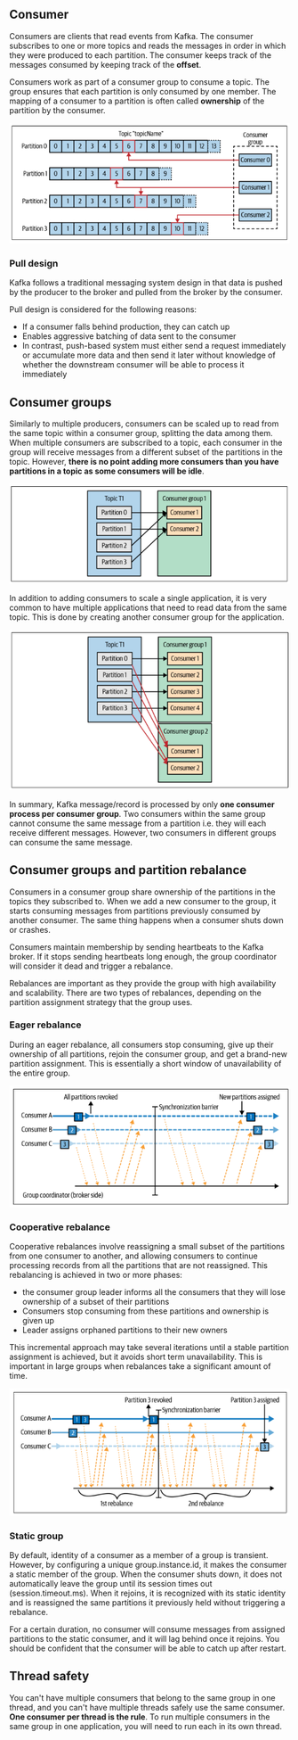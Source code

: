 ## Consumer

Consumers are clients that read events from Kafka. The consumer subscribes to one or more topics and reads the messages in order in which they were produced to each partition. The consumer keeps track of the messages consumed by keeping track of the **offset**.

Consumers work as part of a consumer group to consume a topic. The group ensures that each partition is only consumed by one member. The mapping of a consumer to a partition is often called **ownership** of the partition by the consumer.

<img src="../../assets/consumers-topics-partitions.png">

### Pull design

Kafka follows a traditional messaging system design in that data is pushed by the producer to the broker and pulled from the broker by the consumer.

Pull design is considered for the following reasons:

- If a consumer falls behind production, they can catch up
- Enables aggressive batching of data sent to the consumer
- In contrast, push-based system must either send a request immediately or accumulate more data and then send it later without knowledge of whether the downstream consumer will be able to process it immediately

## Consumer groups

Similarly to multiple producers, consumers can be scaled up to read from the same topic within a consumer group, splitting the data among them. When multiple consumers are subscribed to a topic, each consumer in the group will receive messages from a different subset of the partitions in the topic. However, **there is no point adding more consumers than you have partitions in a topic as some consumers will be idle**.

<img src="../../assets/consumer.png">

In addition to adding consumers to scale a single application, it is very common to have multiple applications that need to read data from the same topic. This is done by creating another consumer group for the application.

<img src="../../assets/consumer-groups.png">

In summary, Kafka message/record is processed by only **one consumer process per consumer group**. Two consumers within the same group cannot consume the same message from a partition i.e. they will each receive different messages. However, two consumers in different groups can consume the same message.

## Consumer groups and partition rebalance

Consumers in a consumer group share ownership of the partitions in the topics they subscribed to. When we add a new consumer to the group, it starts consuming messages from partitions previously consumed by another consumer. The same thing happens when a consumer shuts down or crashes.

Consumers maintain membership by sending heartbeats to the Kafka broker. If it stops sending heartbeats long enough, the group coordinator will consider it dead and trigger a rebalance.

Rebalances are important as they provide the group with high availability and scalability. There are two types of rebalances, depending on the partition assignment strategy that the group uses.

### Eager rebalance

During an eager rebalance, all consumers stop consuming, give up their ownership of all partitions, rejoin the consumer group, and get a brand-new partition assignment. This is essentially a short window of unavailability of the entire group.

<img src="../../assets/consumer-group-eager-rebalance.png">

### Cooperative rebalance

Cooperative rebalances involve reassigning a small subset of the partitions from one consumer to another, and allowing consumers to continue processing records from all the partitions that are not reassigned. This rebalancing is achieved in two or more phases:

- the consumer group leader informs all the consumers that they will lose ownership of a subset of their partitions
- Consumers stop consuming from these partitions and ownership is given up
- Leader assigns orphaned partitions to their new owners

This incremental approach may take several iterations until a stable partition assignment is achieved, but it avoids short term unavailability. This is important in large groups when rebalances take a significant amount of time.

<img src="../../assets/consumer-group-cooperative-rebalance.png">

### Static group

By default, identity of a consumer as a member of a group is transient. However, by configuring a unique group.instance.id, it makes the consumer a static member of the group. When the consumer shuts down, it does not automatically leave the group until its session times out (session.timeout.ms). When it rejoins, it is recognized with its static identity and is reassigned the same partitions it previously held without triggering a rebalance.

For a certain duration, no consumer will consume messages from assigned partitions to the static consumer, and it will lag behind once it rejoins. You should be confident that the consumer will be able to catch up after restart.

## Thread safety

You can't have multiple consumers that belong to the same group in one thread, and you can't have multiple threads safely use the same consumer. **One consumer per thread is the rule**. To run multiple consumers in the same group in one application, you will need to run each in its own thread.
